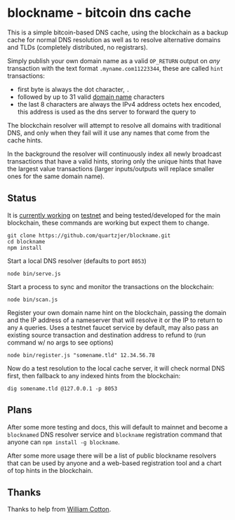 blockname - bitcoin dns cache
=============================

This is a simple bitcoin-based DNS cache, using the blockchain as a backup cache for normal DNS resolution as well as to resolve alternative domains and TLDs (completely distributed, no registrars).

Simply publish your own domain name as a valid `OP_RETURN` output on *any* transaction with the text format `.myname.com11223344`, these are called `hint` transactions:

* first byte is always the dot character, `.` 
* followed by up to 31 valid [domain name](http://en.wikipedia.org/wiki/Domain_name) characters
* the last 8 characters are always the IPv4 address octets hex encoded, this address is used as the dns server to forward the query to

The blockchain resolver will attempt to resolve all domains with traditional DNS, and only when they fail will it use any names that come from the cache hints.

In the background the resolver will continuously index all newly broadcast transactions that have a valid hints, storing only the unique hints that have the largest value transactions (larger inputs/outputs will replace smaller ones for the same domain name).

## Status

It is [currently working](http://testnet.coinsecrets.org/?to=320107.000001) on [testnet](http://blockexplorer.com/testnet/tx/6b6ea2fffa1ad59dc0eb716bf2a8386fe091eb180486e38c9e4a6c7458ec00fa) and being tested/developed for the main blockchain, these commands are working but expect them to change.

```
git clone https://github.com/quartzjer/blockname.git
cd blockname
npm install
```

Start a local DNS resolver (defaults to port `8053`)

```
node bin/serve.js
```

Start a process to sync and monitor the transactions on the blockchain:

```
node bin/scan.js
```

Register your own domain name hint on the blockchain, passing the domain and the IP address of a nameserver that will resolve it or the IP to return to any `A` queries.  Uses a testnet faucet service by default, may also pass an existing source transaction and destination address to refund to (run command w/ no args to see options)

```
node bin/register.js "somename.tld" 12.34.56.78
```

Now do a test resolution to the local cache server, it will check normal DNS first, then fallback to any indexed hints from the blockchain:

```
dig somename.tld @127.0.0.1 -p 8053
```

## Plans

After some more testing and docs, this will default to mainnet and become a `blocknamed` DNS resolver service and `blockname` registration command that anyone can `npm install -g blockname`.

After some more usage there will be a list of public blockname resolvers that can be used by anyone and a web-based registration tool and a chart of top hints in the blockchain.

## Thanks

Thanks to help from [William Cotton](https://github.com/williamcotton/blockcast).
